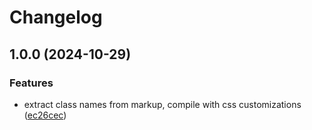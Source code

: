 # Changelog

## 1.0.0 (2024-10-29)


### Features

* extract class names from markup, compile with css customizations ([ec26cec](https://github.com/balintbrews/tailwind-browser/commit/ec26cecc9617fa1381c60376a1fe8c7dcbb7000f))
